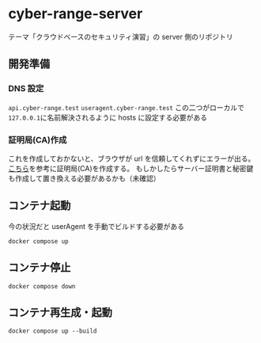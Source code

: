 # cyber-range-server

テーマ「クラウドベースのセキュリティ演習」の server 側のリポジトリ

## 開発準備

### DNS 設定

`api.cyber-range.test`
`useragent.cyber-range.test`
この二つがローカルで`127.0.0.1`に名前解決されるように hosts に設定する必要がある

### 証明局(CA)作成

これを作成しておかないと、ブラウザが url を信頼してくれずにエラーが出る。
[こちら](https://www.mitsue.co.jp/knowledge/blog/frontend/202208/30_1021.html)を参考に証明局(CA)を作成する。
もしかしたらサーバー証明書と秘密鍵も作成して置き換える必要があるかも（未確認）

## コンテナ起動

今の状況だと userAgent を手動でビルドする必要がある

```
docker compose up
```

## コンテナ停止

```
docker compose down
```

## コンテナ再生成・起動

```
docker compose up --build
```
